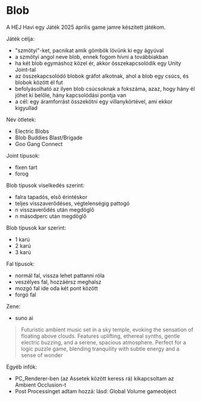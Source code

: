# Blob

A HEJ Havi egy Játék 2025 április game jamre készített játékom.

Játék célja:

- "szmötyi"-ket, pacnikat amik gömbök lövünk ki egy ágyúval
- a szmötyi angol neve blob, ennek fogom hívni a továbbiakban
- ha két blob egymáshoz közel ér, akkor összekapcsolódik egy Unity Joint-tal
- az összekapcsolódó blobok gráfot alkotnak, ahol a blob egy csúcs, és blobok között él fut
- befolyásolható az ilyen blob csúcsoknak a fokszáma, azaz, hogy hány él jöhet ki belőle, hány kapcsolódási pontja van
- a cél: egy áramforrást összekötni egy villanykörtével, ami ekkor kigyullad

Név ötletek:

- Electric Blobs
- Blob Buddies Blast/Brigade
- Goo Gang Connect

Joint típusok:

- fixen tart
- forog

Blob típusok viselkedés szerint:

- falra tapadós, első érintéskor
- teljes visszaverődéses, végtelenségig pattogó
- n visszaverődés után megdöglő
- n másodperc után megdöglő

Blob típusok kar szerint:

- 1 karú
- 2 karú
- 3 karú

Fal típusok:

- normál fal, vissza lehet pattanni róla
- veszélyes fal, hozzáérsz meghalsz
- mozgó fal ide oda két pont között
- forgó fal

Zene:

- suno ai

> Futuristic ambient music set in a sky temple, evoking the sensation of floating above clouds. Features uplifting, ethereal synths, gentle electric buzzing, and a serene, spacious atmosphere. Perfect for a logic puzzle game, blending tranquility with subtle energy and a sense of wonder

Egyéb infók:

- PC_Renderer-ben (az Assetek között keress rá) kikapcsoltam az Ambient Occlusion-t
- Post Processinget adtam hozzá: lásd: Global Volume gameobject
